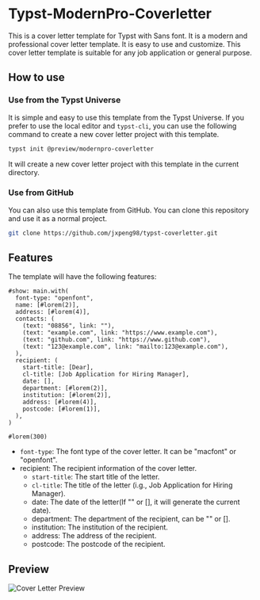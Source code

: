 # Typst-ModernPro-Coverletter

This is a cover letter template for Typst with Sans font. It is a modern and professional cover letter template. It is easy to use and customize. This cover letter template is suitable for any job application or general purpose.

## How to use

### Use from the Typst Universe

It is simple and easy to use this template from the Typst Universe. If you prefer to use the local editor and `typst-cli`, you can use the following command to create a new cover letter project with this template.

```bash
typst init @preview/modernpro-coverletter
```

It will create a new cover letter project with this template in the current directory.

### Use from GitHub

You can also use this template from GitHub. You can clone this repository and use it as a normal project.

```bash
git clone https://github.com/jxpeng98/typst-coverletter.git
```

## Features

The template will have the following features:

```typst
#show: main.with(
  font-type: "openfont",
  name: [#lorem(2)],
  address: [#lorem(4)],
  contacts: (
    (text: "08856", link: ""),
    (text: "example.com", link: "https://www.example.com"),
    (text: "github.com", link: "https://www.github.com"),
    (text: "123@example.com", link: "mailto:123@example.com"),
  ),
  recipient: (
    start-title: [Dear],
    cl-title: [Job Application for Hiring Manager],
    date: [],
    department: [#lorem(2)],
    institution: [#lorem(2)],
    address: [#lorem(4)],
    postcode: [#lorem(1)],
  ),
)

#lorem(300)
```

- `font-type`: The font type of the cover letter. It can be "macfont" or "openfont".
- recipient: The recipient information of the cover letter.
  - `start-title`: The start title of the letter.
  - `cl-title`: The title of the letter (i.g., Job Application for Hiring Manager).
  - date: The date of the letter(If "" or [], it will generate the current date).
  - department: The department of the recipient, can be "" or [].
  - institution: The institution of the recipient.
  - address: The address of the recipient.
  - postcode: The postcode of the recipient.

## Preview

![Cover Letter Preview](https://minioapi.pjx.ac.cn/img1/2024/04/71b012412bc411ed8b751e12d91d8636.png)
